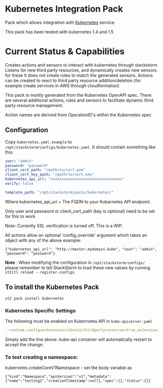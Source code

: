 # Kubernetes Integration Pack

Pack which allows integration with [Kubernetes](https://kubernetes.io/) service.

This pack has been tested with kubernetes 1.4 and 1.5

# Current Status & Capabilities
Creates actions and sensors to interact with kubernetes through stackstorm
Listens for new third party resources, and dynamically creates new sensors for these
It does not create rules to match the generated sensors.
Actions can be created to react to third party resource addition/deletion (for example
create services in AWS through cloudformation)

This pack is mostly generated from the Kubernetes OpenAPI spec. There are several additional
actions, rules and sensors to facilitate dynamic third party resource management.

Action names are derived from OperationID's within the Kubernetes spec



## Configuration

Copy `kubernetes.yaml.example` to `/opt/stackstorm/configs/kubernetes.yaml`. It should contain something like this:
```yaml
user: "admin"
password: "password"
client_cert_path: "/path/to/cert.pem"
client_cert_key_path: "/path/to/cert.key"
kubernetes_api_url: "xxxxxxxxxxxxxxxxxxxxxxxxxxxxxxxxx"
verify: false

template_path: "/opt/stackstorm/packs/kubernetes/"
```
Where kubernetes_api_url = The FQDN to your Kubernetes API endpoint.

Only user and password or client_cert_path (key is optional) need to be set for this to work

Note: Currently SSL verification is turned off. This is a WIP.

All actions allow an optional 'config_override' argument which takes an object with any of the above
example:

```
{"kubernetes_api_url": "http://master.mydomain.kube", "user": "admin", "password": "password"}
```

**Note** : When modifying the configuration in `/opt/stackstorm/configs/` please
           remember to tell StackStorm to load these new values by running
           `st2ctl reload --register-configs`

## To install the Kubernetes Pack

```
st2 pack install kubernetes
```

### Kubernetes Specific Settings

The following must be enabled on Kubernetes API in ```kube-apiserver.yaml```

```yaml
--runtime-config=extensions/v1beta1/thirdpartyresources=true,extensions/v1beta1/deployments=true
```

Simply add the line above. kube-api container will automatically restart to accept the change.

### To test creating a namespace:

kubernetes.createCoreV1Namespace - set the body variable as

```
{"kind":"Namespace","apiVersion":"v1","metadata":{"name":"testing2","creationTimestamp":null},"spec":{},"status":{}}
```
